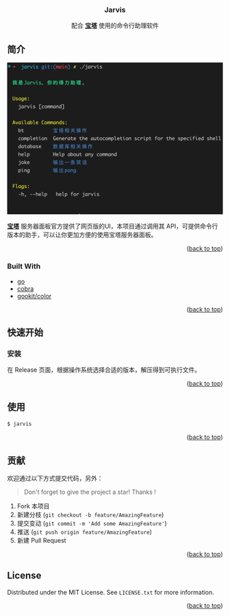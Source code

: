 <a name="readme-top"></a>

<br />
<div align="center">
  <h3 align="center">Jarvis</h3>

  <p align="center">
    配合 <a href="https://bt.cn" target="_blank"><strong>宝塔</strong></a> 使用的命令行助理软件
    <br />
  </p>
</div>

## 简介  

[![Product Name Screen Shot][product-screenshot]][product-screenshot]

<a href="https://bt.cn" target="_blank"><strong>宝塔</strong></a> 服务器面板官方提供了网页版的UI，本项目通过调用其 API，可提供命令行版本的助手，可以让你更加方便的使用宝塔服务器面板。

<p align="right">(<a href="#readme-top">back to top</a>)</p>

### Built With

* [go](https://github.com/golang/go)
* [cobra](https://github.com/spf13/cobra)
* [gookit/color](github.com/gookit/color)

<p align="right">(<a href="#readme-top">back to top</a>)</p>


## 快速开始

### 安装

在 Release 页面，根据操作系统选择合适的版本，解压得到可执行文件。

<p align="right">(<a href="#readme-top">back to top</a>)</p>

## 使用

```bash
$ jarvis
```

<p align="right">(<a href="#readme-top">back to top</a>)</p>

## 贡献

欢迎通过以下方式提交代码，另外：

> Don't forget to give the project a star! Thanks !

1. Fork 本项目
2. 新建分枝 (`git checkout -b feature/AmazingFeature`)
3. 提交变动 (`git commit -m 'Add some AmazingFeature'`)
4. 推送 (`git push origin feature/AmazingFeature`)
5. 新建 Pull Request

<p align="right">(<a href="#readme-top">back to top</a>)</p>

## License

Distributed under the MIT License. See `LICENSE.txt` for more information.

<p align="right">(<a href="#readme-top">back to top</a>)</p>

<!-- MARKDOWN LINKS & IMAGES -->
[product-screenshot]: images/screenshot.png

